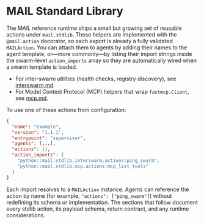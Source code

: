 # MAIL Standard Library

The MAIL reference runtime ships a small but growing set of reusable actions under `mail.stdlib`. These helpers are implemented with the `@mail.action` decorator, so each export is already a fully validated `MAILAction`. You can attach them to agents by adding their names to the agent template, or—more commonly—by listing their import strings inside the swarm-level `action_imports` array so they are automatically wired when a swarm template is loaded.

- For inter-swarm utilities (health checks, registry discovery), see [interswarm.md](./interswarm.md).
- For Model Context Protocol (MCP) helpers that wrap `fastmcp.Client`, see [mcp.md](./mcp.md).

To use one of these actions from configuration:

```json
{
  "name": "example",
  "version": "1.1.1",
  "entrypoint": "supervisor",
  "agents": [...],
  "actions": [],
  "action_imports": [
    "python::mail.stdlib.interswarm.actions:ping_swarm",
    "python::mail.stdlib.mcp.actions:mcp_list_tools"
  ]
}
```

Each import resolves to a `MAILAction` instance. Agents can reference the action by name (for example, `"actions": ["ping_swarm"]`) without redefining its schema or implementation. The sections that follow document every stdlib action, its payload schema, return contract, and any runtime considerations.
